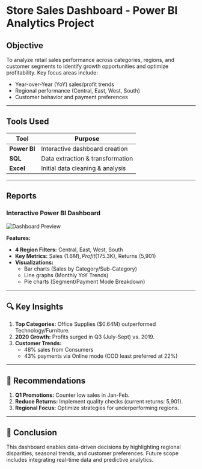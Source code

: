 # Store Sales Dashboard - Power BI Analytics Project

##  Objective
To analyze retail sales performance across categories, regions, and customer segments to identify growth opportunities and optimize profitability. Key focus areas include:
- Year-over-Year (YoY) sales/profit trends  
- Regional performance (Central, East, West, South)  
- Customer behavior and payment preferences  

---

##  Tools Used
| Tool       | Purpose                          |
|------------|----------------------------------|
| **Power BI** | Interactive dashboard creation  |
| **SQL**      | Data extraction & transformation |
| **Excel**    | Initial data cleaning & analysis |

---

##  Reports
### **Interactive Power BI Dashboard**
![Dashboard Preview](https://via.placeholder.com/800x400?text=Store+Sales+Dashboard+Screenshot)  

**Features:**
- **4 Region Filters:** Central, East, West, South  
- **Key Metrics:** Sales ($1.6M), Profit ($175.3K), Returns (5,901)  
- **Visualizations:**  
  - Bar charts (Sales by Category/Sub-Category)  
  - Line graphs (Monthly YoY Trends)  
  - Pie charts (Segment/Payment Mode Breakdown)  

---

## 🔍 Key Insights
1. **Top Categories:** Office Supplies ($0.64M) outperformed Technology/Furniture.  
2. **2020 Growth:** Profits surged in Q3 (July-Sept) vs. 2019.  
3. **Customer Trends:**  
   - 48% sales from Consumers  
   - 43% payments via Online mode (COD least preferred at 22%)  

---

## 🚀 Recommendations
1. **Q1 Promotions:** Counter low sales in Jan-Feb.  
2. **Reduce Returns:** Implement quality checks (current returns: 5,901).  
3. **Regional Focus:** Optimize strategies for underperforming regions.  

---

## 📜 Conclusion
This dashboard enables data-driven decisions by highlighting regional disparities, seasonal trends, and customer preferences. Future scope includes integrating real-time data and predictive analytics.

